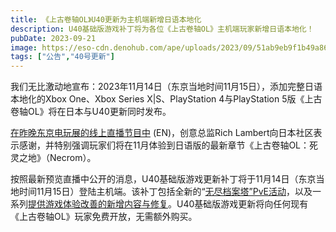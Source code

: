 ```yaml
---
title: 《上古卷轴OL》U40更新为主机端新增日语本地化
description: U40基础版游戏补丁将为各位《上古卷轴OL》主机端玩家新增日语本地化！
pubDate: 2023-09-21
image: https://eso-cdn.denohub.com/ape/uploads/2023/09/51ab9eb9f1b49a864a47722743e809b8.jpg
tags: ["公告","40号更新"]
---
```


我们无比激动地宣布：2023年11月14日（东京当地时间11月15日），添加完整日语本地化的Xbox One、Xbox Series X|S、PlayStation
4与PlayStation 5版《上古卷轴OL》将在日本与U40更新同时发布。

[在昨晚东京电玩展的线上直播节目中](https://news.xbox.com/en-us/2023/09/19/xbox-digital-broadcast-tokyo-game-show-how-to-watch/) (EN)，创意总监Rich
Lambert向日本社区表示感谢，并特别强调玩家们将在11月体验到日语版的最新章节《上古卷轴OL：死灵之地》（Necrom）。

按照最新预览直播中公开的消息，U40基础版游戏更新补丁将于11月14日（东京当地时间11月15日）登陆主机端。该补丁包括全新的“[无尽档案塔”PvE活动](/news/post/64687)，以及一系列[提供游戏体验改善的新增内容与修复](/news/post/64689)。U40基础版游戏更新将向任何现有《上古卷轴OL》玩家免费开放，无需额外购买。
